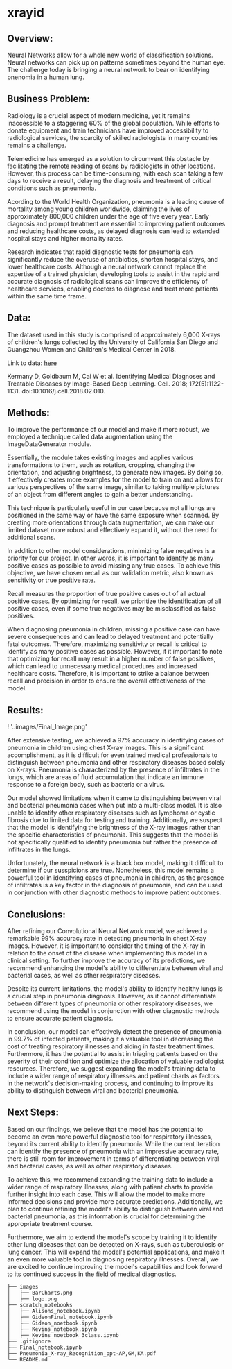 # xrayid


## Overview:
Neural Networks allow for a whole new world of classification solutions. Neural networks can pick up on patterns sometimes beyond the human eye. The challenge today is bringing a neural network to bear on identifying pnenomia in a human lung. 

## Business Problem:

Radiology is a crucial aspect of modern medicine, yet it remains inaccessible to a staggering 60% of the global population. While efforts to donate equipment and train technicians have improved accessibility to radiological services, the scarcity of skilled radiologists in many countries remains a challenge.

Telemedicine has emerged as a solution to circumvent this obstacle by facilitating the remote reading of scans by radiologists in other locations. However, this process can be time-consuming, with each scan taking a few days to receive a result, delaying the diagnosis and treatment of critical conditions such as pneumonia.

Acording to the World Health Organization, pneumonia is a leading cause of mortality among young children worldwide, claiming the lives of approximately 800,000 children under the age of five every year. Early diagnosis and prompt treatment are essential to improving patient outcomes and reducing healthcare costs, as delayed diagnosis can lead to extended hospital stays and higher mortality rates.

Research indicates that rapid diagnostic tests for pneumonia can significantly reduce the overuse of antibiotics, shorten hospital stays, and lower healthcare costs. Although a neural network cannot replace the expertise of a trained physician, developing tools to assist in the rapid and accurate diagnosis of radiological scans can improve the efficiency of healthcare services, enabling doctors to diagnose and treat more patients within the same time frame.

## Data:

The dataset used in this study is comprised of approximately 6,000 X-rays of children's lungs collected by the University of California San Diego and Guangzhou Women and Children's Medical Center in 2018. 

Link to data: [here](https://data.mendeley.com/datasets/rscbjbr9sj/3)

Kermany D, Goldbaum M, Cai W et al. Identifying Medical Diagnoses and Treatable Diseases by Image-Based Deep Learning. Cell. 2018; 172(5):1122-1131. doi:10.1016/j.cell.2018.02.010.

## Methods:

To improve the performance of our model and make it more robust, we employed a technique called data augmentation using the ImageDataGenerator module.

Essentially, the module takes existing images and applies various transformations to them, such as rotation, cropping, changing the orientation, and adjusting brightness, to generate new images. By doing so, it effectively creates more examples for the model to train on and allows for various perspectives of the same image, similar to taking multiple pictures of an object from different angles to gain a better understanding.

This technique is particularly useful in our case because not all lungs are positioned in the same way or have the same exposure when scanned. By creating more orientations through data augmentation, we can make our limited dataset more robust and effectively expand it, without the need for additional scans.

In addition to other model considerations, minimizing false negatives is a priority for our project. In other words, it is important to identify as many positive cases as possible to avoid missing any true cases. To achieve this objective, we have chosen recall as our validation metric, also known as sensitivity or true positive rate.

Recall measures the proportion of true positive cases out of all actual positive cases. By optimizing for recall, we prioritize the identification of all positive cases, even if some true negatives may be misclassified as false positives.

When diagnosing pneumonia in children, missing a positive case can have severe consequences and can lead to delayed treatment and potentially fatal outcomes. Therefore, maximizing sensitivity or recall is critical to identify as many positive cases as possible. However, it it important to note that optimizing for recall may result in a higher number of false positives, which can lead to unnecessary medical procedures and increased healthcare costs. Therefore, it is important to strike a balance between recall and precision in order to ensure the overall effectiveness of the model.

## Results:

! '..images/Final_Image.png'



After extensive testing, we achieved a 97% accuracy in identifying cases of pneumonia in children using chest X-ray images. This is a significant accomplishment, as it is difficult for even trained medical professionals to distinguish between pneumonia and other respiratory diseases based solely on X-rays. Pneumonia is characterized by the presence of infiltrates in the lungs, which are areas of fluid accumulation that indicate an immune response to a foreign body, such as bacteria or a virus.

Our model showed limitations when it came to distinguishing between viral and bacterial pneumonia cases when put into a multi-class model. It is also unable to identify other respiratory diseases such as lymphoma or cystic fibrosis due to limited data for testing and training. Additionally, we suspect that the model is identifying the brightness of the X-ray images rather than the specific characteristics of pneumonia. This suggests that the model is not specifically qualified to identify pneumonia but rather the presence of infiltrates in the lungs.

Unfortunately, the neural network is a black box model, making it difficult to determine if our susspicions are true. Nonetheless, this model remains a powerful tool in identifying cases of pneumonia in children, as the presence of infiltrates is a key factor in the diagnosis of pneumonia, and can be used in conjunction with other diagnostic methods to improve patient outcomes.



## Conclusions:

After refining our Convolutional Neural Network model, we achieved a remarkable 99% accuracy rate in detecting pneumonia in chest X-ray images. However, it is important to consider the timing of the X-ray in relation to the onset of the disease when implementing this model in a clinical setting. To further improve the accuracy of its predictions, we recommend enhancing the model's ability to differentiate between viral and bacterial cases, as well as other respiratory diseases.

Despite its current limitations, the model's ability to identify healthy lungs is a crucial step in pneumonia diagnosis. However, as it cannot differentiate between different types of pneumonia or other respiratory diseases, we recommend using the model in conjunction with other diagnostic methods to ensure accurate patient diagnosis.

In conclusion, our model can effectively detect the presence of pneumonia in 99.7% of infected patients, making it a valuable tool in decreasing the cost of treating respiratory illnesses and aiding in faster treatment times. Furthermore, it has the potential to assist in triaging patients based on the severity of their condition and optimize the allocation of valuable radiologist resources. Therefore, we suggest expanding the model's training data to include a wider range of respiratory illnesses and patient charts as factors in the network's decision-making process, and continuing to improve its ability to distinguish between viral and bacterial pneumonia.


## Next Steps:

Based on our findings, we believe that the model has the potential to become an even more powerful diagnostic tool for respiratory illnesses, beyond its current ability to identify pneumonia. While the current iteration can identify the presence of pneumonia with an impressive accuracy rate, there is still room for improvement in terms of differentiating between viral and bacterial cases, as well as other respiratory diseases. 

To achieve this, we recommend expanding the training data to include a wider range of respiratory illnesses, along with patient charts to provide further insight into each case. This will allow the model to make more informed decisions and provide more accurate predictions. Additionally, we plan to continue refining the model's ability to distinguish between viral and bacterial pneumonia, as this information is crucial for determining the appropriate treatment course. 

Furthermore, we aim to extend the model's scope by training it to identify other lung diseases that can be detected on X-rays, such as tuberculosis or lung cancer. This will expand the model's potential applications, and make it an even more valuable tool in diagnosing respiratory illnesses. Overall, we are excited to continue improving the model's capabilities and look forward to its continued success in the field of medical diagnostics.

```
├── images
│   ├── BarCharts.png
│   ├── logo.png
├── scratch_notebooks
│   ├── Alisons_notebook.ipynb
│   ├── GideonFinal_notebook.ipynb
│   ├── Gideon_noetbook.ipynb
│   ├── Kevins_notebook.ipynb
│   ├── Kevins_noetbook_3class.ipynb
├── .gitignore
├── Final_notebook.ipynb
├── Pneumonia_X-ray_Recognition_ppt-AP,GM,KA.pdf
└── README.md
```
